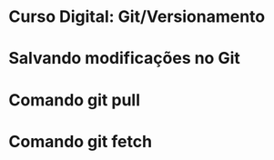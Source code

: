 # Curso Digital: Git/Versionamento

# Salvando modificações no Git

# Comando git pull

# Comando git fetch

